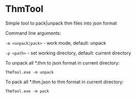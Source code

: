 # ThmTool

Simple tool to pack|unpack thm files into json format

Command line arguments:

`-m <unpack|pack>` - work mode, default: unpack

`-p <path>` - set working directory, default: current directory

To unpack all *.thm to json format in current directory:

`ThmTool.exe -m unpack`

To pack all *.thm.json to thm format in current directory:

`ThmTool.exe -m pack`
